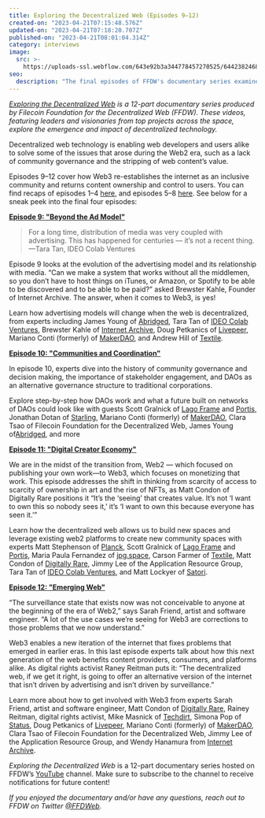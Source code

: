 ```yaml
---
title: Exploring the Decentralized Web (Episodes 9–12)
created-on: "2023-04-21T07:15:48.576Z"
updated-on: "2023-04-21T07:18:20.707Z"
published-on: "2023-04-21T08:01:04.314Z"
category: interviews
image:
  src: >-
    https://uploads-ssl.webflow.com/643e92b3a344778457270525/64423824686a077ccd90a61e_0-ghsro14ivrabstg6.png
seo:
  description: "The final episodes of FFDW's documentary series examine Web3 advertising models, DAOs, the creator economy, and how decentralized technology shapes the future internet."
---
```


_[Exploring the Decentralized Web](https://www.youtube.com/watch?v=P0yfvedPY94&list=PL37YlBYJT0nmfqDnbov6lKHUyZvRfQjap&index=1) is a 12-part documentary series produced by Filecoin Foundation for the Decentralized Web (FFDW). These videos, featuring leaders and visionaries from top projects across the space, explore the emergence and impact of decentralized technology._

Decentralized web technology is enabling web developers and users alike to solve some of the issues that arose during the Web2 era, such as a lack of community governance and the stripping of web content’s value.

Episodes 9–12 cover how Web3 re-establishes the internet as an inclusive community and returns content ownership and control to users. You can find recaps of episodes 1–4 [here](https://medium.com/@FFDWeb/check-out-our-docuseries-exploring-the-decentralized-web-b7d13e2415d), and episodes 5–8 [here](https://medium.com/@FFDWeb/exploring-the-decentralized-web-episodes-5-8-a7be0b3ff25). See below for a sneak peek into the final four episodes:

**[Episode 9: "Beyond the Ad Model"](https://www.youtube.com/watch?v=BSvwtY05doY)**

> For a long time, distribution of media was very coupled with advertising. This has happened for centuries — it’s not a recent thing. —Tara Tan, IDEO Colab Ventures

Episode 9 looks at the evolution of the advertising model and its relationship with media. “Can we make a system that works without all the middlemen, so you don’t have to host things on iTunes, or Amazon, or Spotify to be able to be discovered and to be able to be paid?” asked Brewster Kahle, Founder of Internet Archive. The answer, when it comes to Web3, is yes!

Learn how advertising models will change when the web is decentralized, from experts including James Young of [Abridged](https://abridged.io/), Tara Tan of [IDEO Colab Ventures](https://www.ideocolab.com/ventures/), Brewster Kahle of [Internet Archive](https://archive.org/), Doug Petkanics of [Livepeer](https://livepeer.org/), Mariano Conti (formerly) of [MakerDAO](https://makerdao.com/en/), and Andrew Hill of [Textile](https://www.textile.io/).

**[Episode 10: "Communities and Coordination"](https://www.youtube.com/watch?v=kLHOV_1vlNY)**

In episode 10, experts dive into the history of community governance and decision making, the importance of stakeholder engagement, and DAOs as an alternative governance structure to traditional corporations.

Explore step-by-step how DAOs work and what a future built on networks of DAOs could look like with guests Scott Gralnick of [Lago Frame](https://lagoframe.com/) and [Portis](https://www.portis.io/), Jonathan Dotan of [Starling](https://www.starlinglab.org/), Mariano Conti (formerly) of [MakerDAO](https://makerdao.com/en/), Clara Tsao of Filecoin Foundation for the Decentralized Web, James Young of[Abridged](https://abridged.io/), and more

**[Episode 11: "Digital Creator Economy"](https://www.youtube.com/watch?v=W3weRLlFJQo)**

We are in the midst of the transition from, Web2 — which focused on publishing your own work––to Web3, which focuses on monetizing that work. This episode addresses the shift in thinking from scarcity of access to scarcity of ownership in art and the rise of NFTs, as Matt Condon of Digitally Rare positions it “It’s the ‘seeing’ that creates value. It’s not ‘I want to own this so nobody sees it,’ it’s ‘I want to own this because everyone has seen it.’”

Learn how the decentralized web allows us to build new spaces and leverage existing web2 platforms to create new community spaces with experts Matt Stephenson of [Planck](https://planckdata.com/), Scott Gralnick of [Lago Frame](https://lagoframe.com/) and [Portis](https://www.portis.io/), Maria Paula Fernandez of [jpg.space](https://jpg.space/), Carson Farmer of [Textile](https://www.textile.io/), Matt Condon of [Digitally Rare](https://anchor.fm/digitallyrare), Jimmy Lee of the Application Resource Group, Tara Tan of [IDEO Colab Ventures](https://www.ideocolab.com/ventures/), and Matt Lockyer of [Satori](https://www.satoriapp.xyz/).

**[Episode 12: "Emerging Web"](https://www.youtube.com/watch?v=sSaR7iCF86s)**

“The surveillance state that exists now was not conceivable to anyone at the beginning of the era of Web2,” says Sarah Friend, artist and software engineer. “A lot of the use cases we’re seeing for Web3 are corrections to those problems that we now understand.”

Web3 enables a new iteration of the internet that fixes problems that emerged in earlier eras. In this last episode experts talk about how this next generation of the web benefits content providers, consumers, and platforms alike. As digital rights activist Raney Reitman puts it: “The decentralized web, if we get it right, is going to offer an alternative version of the internet that isn’t driven by advertising and isn’t driven by surveillance.”

Learn more about how to get involved with Web3 from experts Sarah Friend, artist and software engineer, Matt Condon of [Digitally Rare](https://anchor.fm/digitallyrare), Rainey Reitman, digital rights activist, Mike Masnick of [Techdirt](https://www.techdirt.com/), Simona Pop of [Status](https://status.im/get/), Doug Petkanics of [Livepeer](https://livepeer.org/), Mariano Conti (formerly) of [MakerDAO](https://makerdao.com/en/), Clara Tsao of Filecoin Foundation for the Decentralized Web, Jimmy Lee of the Application Resource Group, and Wendy Hanamura from [Internet Archive](https://archive.org/).

_Exploring the Decentralized Web_ is a 12-part documentary series hosted on FFDW’s [YouTube](https://www.youtube.com/channel/UCbj3Hck5cwKURkZKHjg_MKQ) channel. Make sure to subscribe to the channel to receive notifications for future content!

_If you enjoyed the documentary and/or have any questions, reach out to FFDW on Twitter [@FFDWeb](https://twitter.com/ffdweb)._
